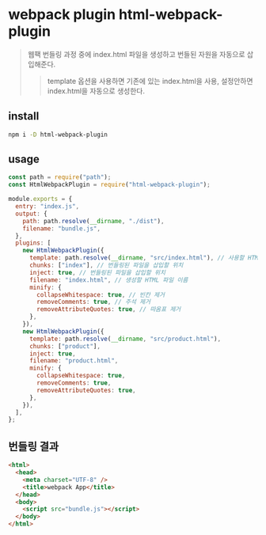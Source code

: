 # webpack plugin html-webpack-plugin

> 웹팩 번들링 과정 중에 index.html 파일을 생성하고 번들된 자원을 자동으로 삽입해준다.
>
> > template 옵션을 사용하면 기존에 있는 index.html을 사용, 설정안하면 index.html을 자동으로 생성한다.

## install

```sh
npm i -D html-webpack-plugin
```

## usage

```js
const path = require("path");
const HtmlWebpackPlugin = require("html-webpack-plugin");

module.exports = {
  entry: "index.js",
  output: {
    path: path.resolve(__dirname, "./dist"),
    filename: "bundle.js",
  },
  plugins: [
    new HtmlWebpackPlugin({
      template: path.resolve(__dirname, "src/index.html"), // 사용할 HTML 템플릿 파일 경로
      chunks: ["index"], // 번들링된 파일을 삽입할 위치
      inject: true, // 번들링된 파일을 삽입할 위치
      filename: "index.html", // 생성할 HTML 파일 이름
      minify: {
        collapseWhitespace: true, // 빈칸 제거
        removeComments: true, // 주석 제거
        removeAttributeQuotes: true, // 따옴표 제거
      },
    }),
    new HtmlWebpackPlugin({
      template: path.resolve(__dirname, "src/product.html"),
      chunks: ["product"],
      inject: true,
      filename: "product.html",
      minify: {
        collapseWhitespace: true,
        removeComments: true,
        removeAttributeQuotes: true,
      },
    }),
  ],
};
```

## 번들링 결과

```html
<html>
  <head>
    <meta charset="UTF-8" />
    <title>webpack App</title>
  </head>
  <body>
    <script src="bundle.js"></script>
  </body>
</html>
```

